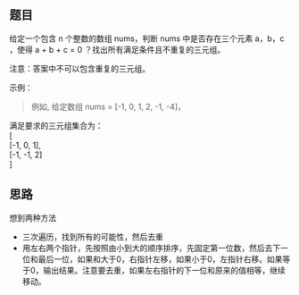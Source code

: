 ## 题目
给定一个包含 n 个整数的数组 nums，判断 nums 中是否存在三个元素 a，b，c ，使得 a + b + c = 0 ？找出所有满足条件且不重复的三元组。

注意：答案中不可以包含重复的三元组。


示例：

> 例如, 给定数组 nums = [-1, 0, 1, 2, -1, -4]，  
  
  满足要求的三元组集合为：  
[  
  [-1, 0, 1],  
  [-1, -1, 2]  
]

## 思路

想到两种方法

- 三次遍历，找到所有的可能性，然后去重
- 用左右两个指针，先按照由小到大的顺序排序，先固定第一位数，然后去下一位和最后一位，如果和大于0，右指针左移，如果小于0，左指针右移。如果等于0，输出结果。注意要去重，如果左右指针的下一位和原来的值相等，继续移动。
